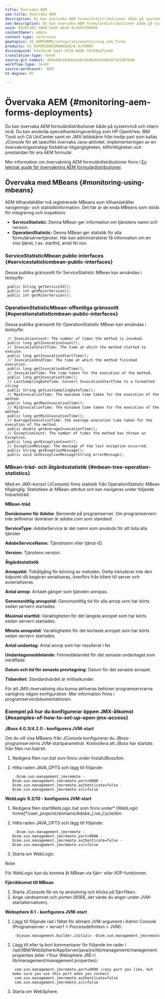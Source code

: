 ```yaml
---
title: Övervaka AEM
seo-title: Övervaka AEM
description: Du kan övervaka AEM formulärdistributioner både på systemnivå och intern nivå. Läs mer om övervakning AEM formulärdistributioner i det här dokumentet.
seo-description: Du kan övervaka AEM formulärdistributioner både på systemnivå och intern nivå. Läs mer om övervakning AEM formulärdistributioner i det här dokumentet.
uuid: 032b7a93-3069-4ad5-a8c6-4c160f290669
contentOwner: admin
content-type: reference
geptopics: SG_AEMFORMS/categories/maintaining_aem_forms
products: SG_EXPERIENCEMANAGER/6.4/FORMS
discoiquuid: b3e7bca0-5aaf-4f28-bddb-fd7e8ed72ee8
translation-type: tm+mt
source-git-commit: d04e08e105bba2e6c92d93bcb58839f1b5307bd8
workflow-type: tm+mt
source-wordcount: '643'
ht-degree: 0%

---
```



# Övervaka AEM {#monitoring-aem-forms-deployments}

Du kan övervaka AEM formulärdistributioner både på systemnivå och intern nivå. Du kan använda specialhanteringsverktyg som HP OpenView, IBM Tivoli och CA UniCenter samt en JMX-bildskärm från tredje part som kallas *JConsole* för att specifikt övervaka Java-aktivitet. Implementeringen av en övervakningsstrategi förbättrar tillgängligheten, tillförlitligheten och prestandan för era AEM formulär.

Mer information om övervakning AEM formulärdistributioner finns i [En teknisk guide för övervakning AEM formulärdistributioner](https://www.adobe.com/devnet/livecycle/pdfs/lc_monitoring_wp_ue.pdf).

## Övervaka med MBeans {#monitoring-using-mbeans}

AEM tillhandahåller två registrerade MBeans som tillhandahåller navigerings- och statistikinformation. Det här är de enda MBeans som stöds för integrering och inspektion:

* **ServiceStatistic:** Denna MBean ger information om tjänstens namn och version.
* **OperationStatistic:** Denna MBean ger statistik för alla formulärservertjänster. Här kan administratörer få information om en viss tjänst, t.ex. starttid, antal fel osv.

### ServiceStatisticMbean public interfaces {#servicestatisticmbean-public-interfaces}

Dessa publika gränssnitt för ServiceStatistic MBean kan användas i testsyfte:

```as3
 public String getServiceId();  
 public int getMajorVersion();  
 public int getMinorVersion();
```

### OperationStatisticMbean-offentliga gränssnitt {#operationstatisticmbean-public-interfaces}

Dessa publika gränssnitt för OperationStatistic MBean kan användas i testsyfte:

```as3
 // InvocationCount: The number of times the method is invoked.  
 public long getInvocationCount();  
 // InvocationStartTime: The time at which the method started to execute.  
 public long getInvocationStartTime();  
 // InvocationEndTime: The time at which the method finished execution.  
 public long getInvocationEndTime();  
 // InvocationTime: The time taken for the execution of the method.  
 public long getInvocationTime();  
 // LastSamplingDateTime: Convert InvocationStartTime to a formatted string  
 public String getLastSamplingDateTime();  
 // MaxInvocationTime: The maximum time taken for the execution of the method.  
 public long getMaxInvocationTime();  
 // MinInvocationTime: The minimum time taken for the execution of the method.  
 public long getMinInvocationTime();  
 // AverageInvocationTime: the averege execution time taken for the execution of the method.  
 public double getAverageInvocationTime();  
 // ExceptionCount: The number of times the method has thrown an Exception.  
 public long getExceptionCount();  
 // ExceptionMessage: The message of the last exception occurred.  
 public String getExeptionMessage();  
 public void setExceptionMessage(String errorMessage);
```

### MBean-träd- och åtgärdsstatistik {#mbean-tree-operation-statistics}

Med en JMX-konsol (JConsole) finns statistik från OperationStatistic MBean tillgänglig. Statistiken är MBean-attribut och kan navigeras under följande hierarkiträd:

**MBean-träd**

**Domännamn för Adobe:** Beroende på programserver. Om programservern inte definierar domänen är adobe.com som standard.

**ServiceType:** AdobeService är det namn som används för att lista alla tjänster.

**AdobeServiceName:** Tjänstnamn eller tjänst-ID.

**Version:** Tjänstens version.

**Åtgärdsstatistik**

**Anropstid:** Tidsåtgång för körning av metoden. Detta inkluderar inte den tidpunkt då begäran serialiseras, överförs från klient till server och avserialiseras.

**Antal anrop:** Antalet gånger som tjänsten anropas.

**Genomsnittlig anropstid:** Genomsnittlig tid för alla anrop som har körts sedan servern startades.

**Maximal starttid:** Varaktigheten för det längsta anropet som har körts sedan servern startades.

**Minsta anropstid:** Varaktigheten för det kortaste anropet som har körts sedan servern startades.

**Antal undantag:** Antal anrop som har resulterat i fel.

**Undantagsmeddelande:** Felmeddelandet för det senaste undantaget som inträffade.

**Datum och tid för senaste provtagning:** Datum för det senaste anropet.

**Tidsenhet:** Standardvärdet är millisekunder.

För att JMX-övervakning ska kunna aktiveras behöver programservrarna vanligtvis någon konfiguration. Mer information finns i programserverdokumentationen.

### Exempel på hur du konfigurerar öppen JMX-åtkomst {#examples-of-how-to-set-up-open-jmx-access}

**JBoss 4.0.3/4.2.0 - konfigurera JVM-start**

Om du vill visa MBeans från JConsole konfigurerar du JBoss-programserverns JVM-startparametrar. Kontrollera att JBoss har startats från filen run.bat/sh.

1. Redigera filen run.bat som finns under InstallJBoss/bin.
1. Hitta raden JAVA_OPTS och lägg till följande:

   ```as3
    -Dcom.sun.management.jmxremote -Dcom.sun.management.jmxremote.port=9088 -Dcom.sun.management.jmxremote.authenticate=false -Dcom.sun.management.jmxremote.ssl=false
   ```

**WebLogic 9.2/10 - konfigurera JVM-start**

1. Redigera filen startWebLogic.bat som finns under* [WebLogic home]*/user_projects/domains/Adobe_Live_Cycle/bin.
1. Hitta raden JAVA_OPTS och lägg till följande:

   ```as3
    -Dcom.sun.management.jmxremote -Dcom.sun.management.jmxremote.port=9088 -Dcom.sun.management.jmxremote.authenticate=false -Dcom.sun.management.jmxremote.ssl=false
   ```

1. Starta om WebLogic.

>[!NOTE]
>
>För WebLogic kan du komma åt MBean via fjärr- eller IIOP-funktionen.

**Fjärråtkomst till MBean**

1. Starta JConsole för en ny anslutning och klicka på fjärrfliken.
1. Ange värdnamnet och porten (9088, det värde du anger under JVM-startalternativen).

**Websphere 6.1 - konfigurera JVM-start**

1. Lägg till följande rad i fältet för allmänt JVM-argument i Admin Console (Programserver > server1 > Processdefinition > JVM):

   ```as3
    -Djavax.management.builder.initial= -Dcom.sun.management.jmxremote
   ```

1. Lägg till eller ta bort kommentarer för följande tre rader i /opt/IBM/WebSphere/AppServer/java/jre/lib/management/management.properties (eller &lt;Your Websphere JRE>/ lib/management/management.properties):

   ```as3
    com.sun.management.jmxremote.port=9999 //any port you like, but make sure you use this port when you connect  
    com.sun.management.jmxremote.authenticate=false  
    com.sun.management.jmxremote.ssl=false
   ```

1. Starta om WebSphere.

